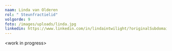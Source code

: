 ```yaml
---
naam: Linda van Olderen
rol: " Steunfractielid"
volgorde: 9
foto: /images/uploads/linda.jpg
linkedin: https://www.linkedin.com/in/lindaintwilight/?originalSubdomain=nl
---
```

<﻿work in progress>